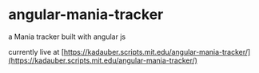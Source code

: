 # angular-mania-tracker
a Mania tracker built with angular js

currently live at [https://kadauber.scripts.mit.edu/angular-mania-tracker/](https://kadauber.scripts.mit.edu/angular-mania-tracker/)
